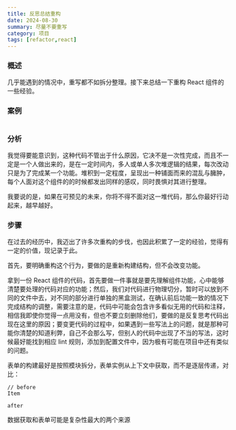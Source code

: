 ```yaml
---
title: 反思总结重构
date: 2024-08-30
summary: 尽量不要重写
category: 项目
tags: [refactor,react]
---
```


### 概述

几乎能遇到的情况中，重写都不如拆分整理。接下来总结一下重构 React 组件的一些经验。

### 案例

```tsx

```

### 分析

我觉得要能意识到，这种代码不管出于什么原因，它决不是一次性完成，而且不一定是一个人做出来的，是在一定时间内，多人或单人多次堆逻辑的结果，每次改动只是为了完成某一个功能。堆积到一定程度，呈现出一种铺面而来的混乱与臃肿，每个人面对这个组件的的时候都发出同样的感叹，同时畏惧对其进行整理。

我要说的是，如果在可预见的未来，你将不得不面对这一堆代码，那么你最好行动起来，越早越好。

### 步骤

在过去的经历中，我迈出了许多次重构的步伐，也因此积累了一定的经验，觉得有一定的价值，现记录于此。

首先，要明确重构这个行为，要做的是重新构建结构，但不会改变功能。

拿到一份 React 组件的代码，首先要做一件事就是要先理解组件功能，心中能够清楚要处理的代码对应的功能；然后，我们对代码进行物理切分，暂时可以放到不同的文件中去，对不同的部分进行单独的黑盒测试，在确认前后功能一致的情况下完成结构的调整，需要注意的是，代码中可能会包含许多看似无用的代码和注释，相信我即使你觉得一点用没有，但也不要立刻删除他们，要做的是反复思考代码出现在这里的原因；要变更代码的过程中，如果遇到一些写法上的问题，就是那种可能你清楚的知道利弊，自己不会那么写，但别人的代码中出现了不当的写法，这时候最好能找到相应 lint 规则，添加到配置文件中，因为极有可能在项目中还有类似的问题。


表单的构建最好是按照模块拆分，表单实例从上下文中获取，而不是逐层传递，对比：
```tsx
// before
Item

after
```

数据获取和表单可能是复杂性最大的两个来源
